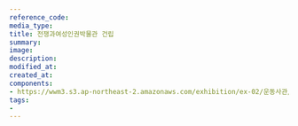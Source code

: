 ```yaml
---
reference_code:
media_type:
title: 전쟁과여성인권박물관 건립
summary:
image:
description:
modified_at:
created_at:
components:
- https://wwm3.s3.ap-northeast-2.amazonaws.com/exhibition/ex-02/운동사관/연대로희망을만들다/전쟁과여성인권박물관+건립.jpg
tags:
-
---
```

